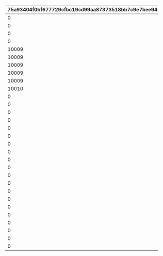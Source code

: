 |75a93404f0bf677729cfbc19cd99aa87373518bb7c9e7bee945db6d785d1e943|07a68baba4f5d1a495c0448e3432a6f9fbd8a79b2eddf09744db6a66ef03dd83|639f9ff47834cf2f9662dad52e439d56d4ccdb31946a2c38f66be742781b1470|637a0e2583e7597fe5540ebcc468a29e3c09ceef00b4a78feebcdaa053b7348e|f1c9148062b8dbffaf9878292ffbf22fdd22b5b408ebec677fb0fd2af2c429f1|36f49fe5077beec08ffe795d9215dc3b85cc5710c2f0fd60a3a21dbcfb301b1e|afe1c20e121f34b410fc79a216606dad3373dc42a9663578ed17c178c27e1332|40510e3db2e5570678513f7438bfed737b914f55154621f54e396bca94e18a86|9c4a745179db891553497aa11320121197a843a86039379f53ea7da9bde2adad|234328de4639f070993838047677e7107c5f7cce19ce9b94dfac48530278cc0b|e8da67c17d0e382959f72744ce7538b74268969c5d86d534f26edde3c4dbf4a0|
| --- | --- | --- | --- | --- | --- | --- | --- | --- | --- | --- |
|0|0|0|10002|10003|0|10005|10001|0|0|50067|
|0|0|0|10002|10003|0|10005|10001|10006|0|50079|
|0|0|0|10002|10003|10007|10005|10001|10006|0|50084|
|0|0|0|10002|10003|10007|10005|10001|10006|10008|50094|
|10009|0|0|10002|10003|10007|10005|10001|10006|10008|50108|
|10009|0|0|10002|10003|10007|10005|10001|10006|10008|50116|
|10009|0|10010|10002|10003|10007|10005|10001|10006|10008|50119|
|10009|0|10010|10002|10003|10007|10005|10001|10006|10008|50129|
|10009|10011|10010|10002|10003|10007|10005|10001|10006|10008|50140|
|10010|10012|10011|10003|10005|10008|10006|10002|10007|10009|50151|
|0|0|0|10010|10011|0|10012|10009|10013|0|50162|
|0|0|0|10011|10012|0|10013|10010|10014|0|50172|
|0|0|0|10012|10013|0|10014|10011|10015|0|50183|
|0|0|0|10014|10015|0|10007|10013|10005|0|50190|
|0|0|0|10013|10014|0|10015|10012|10016|0|50195|
|0|0|0|10015|10016|0|10003|10014|10002|0|50200|
|0|0|0|10014|10015|0|10016|10013|10017|0|50217|
|0|0|0|10016|10017|0|10010|10015|10009|0|50231|
|0|0|0|10015|10016|0|10017|10014|10018|0|50237|
|0|0|0|0|0|0|0|10019|0|0|50248|
|0|0|0|0|0|0|0|10011|0|0|50261|
|0|0|0|0|0|0|0|10020|0|0|50267|
|0|0|0|0|0|0|0|10021|0|0|50278|
|0|0|0|0|0|0|0|10006|0|0|50291|
|0|0|0|0|0|0|0|10022|0|0|50298|
|0|0|0|0|0|0|0|10023|0|0|50309|
|0|0|0|0|0|0|0|10024|0|0|50321|
|0|0|0|0|0|0|0|10025|0|0|50331|
|0|0|0|0|0|0|0|10026|0|0|50341|
|0|0|0|0|0|0|0|10027|0|0|50354|